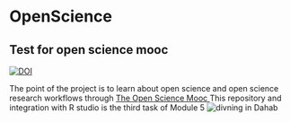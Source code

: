 # OpenScience
<h2>Test for open science mooc</h2>


[![DOI](https://zenodo.org/badge/DOI/10.5281/zenodo.3356370.svg)](https://doi.org/10.5281/zenodo.3356370)

<p>
The point of the project is to learn about open science and open science research workflows through <a href="https://opensciencemooc.eu/"> The Open Science Mooc </a> This repository and integration with R studio is the third task of Module 5
<img src="https://www.dropbox.com/home/Dicte%20og%20Hazels%20Dykkerbilleder?preview=IMG_2959.JPG" alt="divning in Dahab">
</p>

